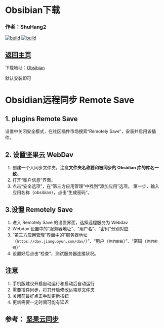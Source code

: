 # Obsibian下载

### 作者：ShuHang2
[![build](https://github.com/Anduin2017/HowToCook/actions/workflows/build.yml/badge.svg)](https://github.com/ShuHang2/ShuHang2.github.io)
[![build](https://github.com/Anduin2017/HowToCook/actions/workflows/build.yml/badge.svg)](https://github.com/ShuHang2/ShuHang2.github.io)

## [返回主页](../README.md)

下载地址：[Obsibian](https://obsidian.md/download)

默认安装即可

# Obsidian远程同步 Remote Save

## 1. plugins **Remote Save**

设置中关闭安全模式，在社区插件市场搜索“Remotely Save”，安装并启用该插件。

## 2. 设置坚果云 WebDav

1. 创建一个人同步文件夹，注意**文件夹名称要和被同步的 Obsidian 库的库名一致**。
2. 打开“账户信息”界面。
3. 点击“安全选项”，在“第三方应用管理”中找到“添加应用”选项。 第一步，输入应用名称（obsibian），点击“生成密码”。

## 3.设置 Remotely Save

1. 进入 Remotely Save 的设置界面，选择远程服务为 Webdav
2. Webdav 设置中的“服务器地址”、“用户名”、“密码”分别对应
3. “第三方应用管理”界面中的“服务器地址（`https://dav.jianguoyun.com/dav/`）”、“用户（`你的邮箱`）”、“密码（`你的密码`）”
4. 设置好后点击“检查”，测试服务器连接状况。

## 注意

1. 手机版建议开启自动运行和启动后自动运行
2. 需要插件同步，将其开启修改远端基文件夹
3. 关闭前最好点击手动更新按钮
4. 更新需要一定时间可能有延迟

## 参考： [坚果云同步](https://zhuanlan.zhihu.com/p/586431408#:~:text=Remotely%20Save%2B%E5%9D%9A%E6%9E%9C%E4%BA%91%E7%9A%84%20Obsidian%20%E5%A4%9A%E7%AB%AF%E5%90%8C%E6%AD%A5%E6%96%B9%E6%A1%88%201%201.%20%E5%AE%89%E8%A3%85%20Remotely,%E9%85%8D%E7%BD%AE%20%E6%8E%A5%E4%B8%8B%E6%9D%A5%E9%85%8D%E7%BD%AE%E7%A7%BB%E5%8A%A8%E7%AB%AF%E8%AE%BE%E5%A4%87%E3%80%82%20%EF%BC%88%E8%BF%99%E9%87%8C%E7%94%A8%E6%88%91%E7%9A%84%20HUAWEI%20MatePad%2011%20%E6%BC%94%E7%A4%BA%EF%BC%8C%E6%89%8B%E6%9C%BA%E7%AB%AF%E4%B9%9F%E4%B8%80%E6%A0%B7%E9%85%8D%E7%BD%AE%EF%BC%89%20)
